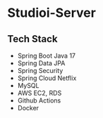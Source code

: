 # Studioi-Server

## Tech Stack 
- Spring Boot Java 17
- Spring Data JPA
- Spring Security
- Spring Cloud Netflix
- MySQL 
- AWS EC2, RDS
- Github Actions
- Docker 
